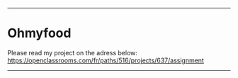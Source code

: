 
---
# Ohmyfood

Please read my project on the adress below: 
https://openclassrooms.com/fr/paths/516/projects/637/assignment

- - - 


